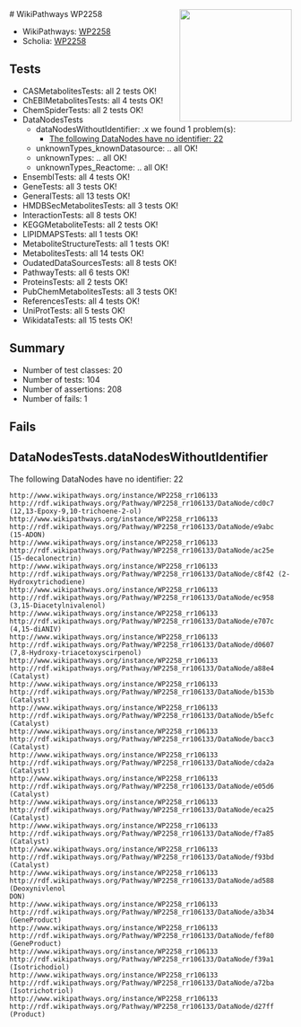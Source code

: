 <img style="float: right; width: 200px" src="https://upload.wikimedia.org/wikipedia/commons/thumb/8/83/Wplogo_with_text_500.png/640px-Wplogo_with_text_500.png" />
# WikiPathways WP2258

* WikiPathways: [WP2258](https://new.wikipathways.org/pathways/WP2258)
* Scholia: [WP2258](https://scholia.toolforge.org/wikipathways/WP2258)
## Tests
* CASMetabolitesTests: all 2 tests OK!
* ChEBIMetabolitesTests: all 4 tests OK!
* ChemSpiderTests: all 2 tests OK!
* DataNodesTests
    * dataNodesWithoutIdentifier: .x we found 1 problem(s):
        * [The following DataNodes have no identifier: 22](#8792c4b1)
    * unknownTypes_knownDatasource: .. all OK!
    * unknownTypes: .. all OK!
    * unknownTypes_Reactome: .. all OK!
* EnsemblTests: all 4 tests OK!
* GeneTests: all 3 tests OK!
* GeneralTests: all 13 tests OK!
* HMDBSecMetabolitesTests: all 3 tests OK!
* InteractionTests: all 8 tests OK!
* KEGGMetaboliteTests: all 2 tests OK!
* LIPIDMAPSTests: all 1 tests OK!
* MetaboliteStructureTests: all 1 tests OK!
* MetabolitesTests: all 14 tests OK!
* OudatedDataSourcesTests: all 8 tests OK!
* PathwayTests: all 6 tests OK!
* ProteinsTests: all 2 tests OK!
* PubChemMetabolitesTests: all 3 tests OK!
* ReferencesTests: all 4 tests OK!
* UniProtTests: all 5 tests OK!
* WikidataTests: all 15 tests OK!


## Summary

* Number of test classes: 20
* Number of tests: 104
* Number of assertions: 208
* Number of fails: 1

## Fails

<a name="8792c4b1" />

## DataNodesTests.dataNodesWithoutIdentifier

The following DataNodes have no identifier: 22
```
http://www.wikipathways.org/instance/WP2258_rr106133 http://rdf.wikipathways.org/Pathway/WP2258_rr106133/DataNode/cd0c7 (12,13-Epoxy-9,10-trichoene-2-ol)
http://www.wikipathways.org/instance/WP2258_rr106133 http://rdf.wikipathways.org/Pathway/WP2258_rr106133/DataNode/e9abc (15-ADON)
http://www.wikipathways.org/instance/WP2258_rr106133 http://rdf.wikipathways.org/Pathway/WP2258_rr106133/DataNode/ac25e (15-decalonectrin)
http://www.wikipathways.org/instance/WP2258_rr106133 http://rdf.wikipathways.org/Pathway/WP2258_rr106133/DataNode/c8f42 (2-Hydroxytrichodiene)
http://www.wikipathways.org/instance/WP2258_rr106133 http://rdf.wikipathways.org/Pathway/WP2258_rr106133/DataNode/ec958 (3,15-Diacetylnivalenol)
http://www.wikipathways.org/instance/WP2258_rr106133 http://rdf.wikipathways.org/Pathway/WP2258_rr106133/DataNode/e707c (4,15-diANIV)
http://www.wikipathways.org/instance/WP2258_rr106133 http://rdf.wikipathways.org/Pathway/WP2258_rr106133/DataNode/d0607 (7,8-Hydroxy-triacetoxyscirpenol)
http://www.wikipathways.org/instance/WP2258_rr106133 http://rdf.wikipathways.org/Pathway/WP2258_rr106133/DataNode/a88e4 (Catalyst)
http://www.wikipathways.org/instance/WP2258_rr106133 http://rdf.wikipathways.org/Pathway/WP2258_rr106133/DataNode/b153b (Catalyst)
http://www.wikipathways.org/instance/WP2258_rr106133 http://rdf.wikipathways.org/Pathway/WP2258_rr106133/DataNode/b5efc (Catalyst)
http://www.wikipathways.org/instance/WP2258_rr106133 http://rdf.wikipathways.org/Pathway/WP2258_rr106133/DataNode/bacc3 (Catalyst)
http://www.wikipathways.org/instance/WP2258_rr106133 http://rdf.wikipathways.org/Pathway/WP2258_rr106133/DataNode/cda2a (Catalyst)
http://www.wikipathways.org/instance/WP2258_rr106133 http://rdf.wikipathways.org/Pathway/WP2258_rr106133/DataNode/e05d6 (Catalyst)
http://www.wikipathways.org/instance/WP2258_rr106133 http://rdf.wikipathways.org/Pathway/WP2258_rr106133/DataNode/eca25 (Catalyst)
http://www.wikipathways.org/instance/WP2258_rr106133 http://rdf.wikipathways.org/Pathway/WP2258_rr106133/DataNode/f7a85 (Catalyst)
http://www.wikipathways.org/instance/WP2258_rr106133 http://rdf.wikipathways.org/Pathway/WP2258_rr106133/DataNode/f93bd (Catalyst)
http://www.wikipathways.org/instance/WP2258_rr106133 http://rdf.wikipathways.org/Pathway/WP2258_rr106133/DataNode/ad588 (Deoxynivlenol
DON)
http://www.wikipathways.org/instance/WP2258_rr106133 http://rdf.wikipathways.org/Pathway/WP2258_rr106133/DataNode/a3b34 (GeneProduct)
http://www.wikipathways.org/instance/WP2258_rr106133 http://rdf.wikipathways.org/Pathway/WP2258_rr106133/DataNode/fef80 (GeneProduct)
http://www.wikipathways.org/instance/WP2258_rr106133 http://rdf.wikipathways.org/Pathway/WP2258_rr106133/DataNode/f39a1 (Isotrichodiol)
http://www.wikipathways.org/instance/WP2258_rr106133 http://rdf.wikipathways.org/Pathway/WP2258_rr106133/DataNode/a72ba (Isotrichotriol)
http://www.wikipathways.org/instance/WP2258_rr106133 http://rdf.wikipathways.org/Pathway/WP2258_rr106133/DataNode/d27ff (Product)
```

